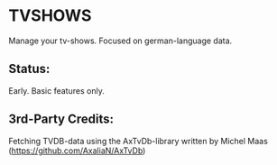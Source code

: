 TVSHOWS
====
Manage your tv-shows. Focused on german-language data. 

Status:
-------

Early. Basic features only.

3rd-Party Credits:
------------------
Fetching TVDB-data using the AxTvDb-library written by Michel Maas (https://github.com/AxaliaN/AxTvDb)
